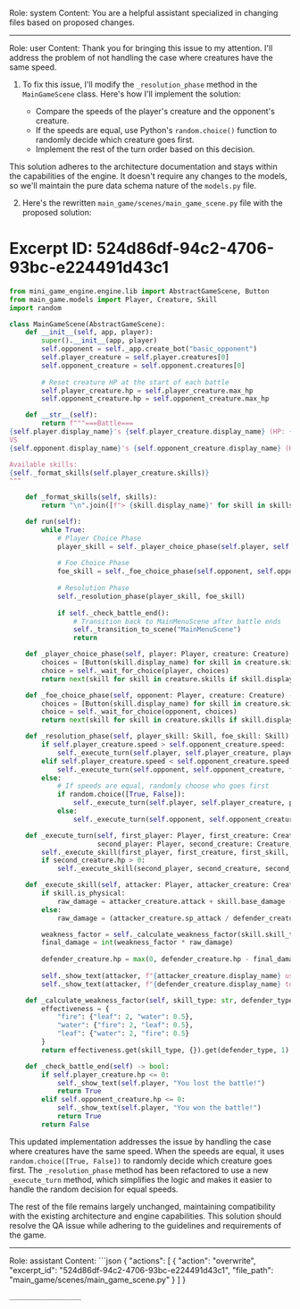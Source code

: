 Role: system
Content: You are a helpful assistant specialized in changing files based on proposed changes.
__________________
Role: user
Content: Thank you for bringing this issue to my attention. I'll address the problem of not handling the case where creatures have the same speed.

1. To fix this issue, I'll modify the `_resolution_phase` method in the `MainGameScene` class. Here's how I'll implement the solution:

   - Compare the speeds of the player's creature and the opponent's creature.
   - If the speeds are equal, use Python's `random.choice()` function to randomly decide which creature goes first.
   - Implement the rest of the turn order based on this decision.

This solution adheres to the architecture documentation and stays within the capabilities of the engine. It doesn't require any changes to the models, so we'll maintain the pure data schema nature of the `models.py` file.

2. Here's the rewritten `main_game/scenes/main_game_scene.py` file with the proposed solution:

# Excerpt ID: 524d86df-94c2-4706-93bc-e224491d43c1
```python main_game/scenes/main_game_scene.py
from mini_game_engine.engine.lib import AbstractGameScene, Button
from main_game.models import Player, Creature, Skill
import random

class MainGameScene(AbstractGameScene):
    def __init__(self, app, player):
        super().__init__(app, player)
        self.opponent = self._app.create_bot("basic_opponent")
        self.player_creature = self.player.creatures[0]
        self.opponent_creature = self.opponent.creatures[0]
        
        # Reset creature HP at the start of each battle
        self.player_creature.hp = self.player_creature.max_hp
        self.opponent_creature.hp = self.opponent_creature.max_hp

    def __str__(self):
        return f"""===Battle===
{self.player.display_name}'s {self.player_creature.display_name} (HP: {self.player_creature.hp}/{self.player_creature.max_hp})
VS
{self.opponent.display_name}'s {self.opponent_creature.display_name} (HP: {self.opponent_creature.hp}/{self.opponent_creature.max_hp})

Available skills:
{self._format_skills(self.player_creature.skills)}
"""

    def _format_skills(self, skills):
        return "\n".join([f"> {skill.display_name}" for skill in skills])

    def run(self):
        while True:
            # Player Choice Phase
            player_skill = self._player_choice_phase(self.player, self.player_creature)
            
            # Foe Choice Phase
            foe_skill = self._foe_choice_phase(self.opponent, self.opponent_creature)
            
            # Resolution Phase
            self._resolution_phase(player_skill, foe_skill)
            
            if self._check_battle_end():
                # Transition back to MainMenuScene after battle ends
                self._transition_to_scene("MainMenuScene")
                return

    def _player_choice_phase(self, player: Player, creature: Creature) -> Skill:
        choices = [Button(skill.display_name) for skill in creature.skills]
        choice = self._wait_for_choice(player, choices)
        return next(skill for skill in creature.skills if skill.display_name == choice.display_name)

    def _foe_choice_phase(self, opponent: Player, creature: Creature) -> Skill:
        choices = [Button(skill.display_name) for skill in creature.skills]
        choice = self._wait_for_choice(opponent, choices)
        return next(skill for skill in creature.skills if skill.display_name == choice.display_name)

    def _resolution_phase(self, player_skill: Skill, foe_skill: Skill):
        if self.player_creature.speed > self.opponent_creature.speed:
            self._execute_turn(self.player, self.player_creature, player_skill, self.opponent, self.opponent_creature, foe_skill)
        elif self.player_creature.speed < self.opponent_creature.speed:
            self._execute_turn(self.opponent, self.opponent_creature, foe_skill, self.player, self.player_creature, player_skill)
        else:
            # If speeds are equal, randomly choose who goes first
            if random.choice([True, False]):
                self._execute_turn(self.player, self.player_creature, player_skill, self.opponent, self.opponent_creature, foe_skill)
            else:
                self._execute_turn(self.opponent, self.opponent_creature, foe_skill, self.player, self.player_creature, player_skill)

    def _execute_turn(self, first_player: Player, first_creature: Creature, first_skill: Skill,
                      second_player: Player, second_creature: Creature, second_skill: Skill):
        self._execute_skill(first_player, first_creature, first_skill, second_creature)
        if second_creature.hp > 0:
            self._execute_skill(second_player, second_creature, second_skill, first_creature)

    def _execute_skill(self, attacker: Player, attacker_creature: Creature, skill: Skill, defender_creature: Creature):
        if skill.is_physical:
            raw_damage = attacker_creature.attack + skill.base_damage - defender_creature.defense
        else:
            raw_damage = (attacker_creature.sp_attack / defender_creature.sp_defense) * skill.base_damage

        weakness_factor = self._calculate_weakness_factor(skill.skill_type, defender_creature.creature_type)
        final_damage = int(weakness_factor * raw_damage)
        
        defender_creature.hp = max(0, defender_creature.hp - final_damage)
        
        self._show_text(attacker, f"{attacker_creature.display_name} used {skill.display_name}!")
        self._show_text(attacker, f"{defender_creature.display_name} took {final_damage} damage!")

    def _calculate_weakness_factor(self, skill_type: str, defender_type: str) -> float:
        effectiveness = {
            "fire": {"leaf": 2, "water": 0.5},
            "water": {"fire": 2, "leaf": 0.5},
            "leaf": {"water": 2, "fire": 0.5}
        }
        return effectiveness.get(skill_type, {}).get(defender_type, 1)

    def _check_battle_end(self) -> bool:
        if self.player_creature.hp <= 0:
            self._show_text(self.player, "You lost the battle!")
            return True
        elif self.opponent_creature.hp <= 0:
            self._show_text(self.player, "You won the battle!")
            return True
        return False
```

This updated implementation addresses the issue by handling the case where creatures have the same speed. When the speeds are equal, it uses `random.choice([True, False])` to randomly decide which creature goes first. The `_resolution_phase` method has been refactored to use a new `_execute_turn` method, which simplifies the logic and makes it easier to handle the random decision for equal speeds.

The rest of the file remains largely unchanged, maintaining compatibility with the existing architecture and engine capabilities. This solution should resolve the QA issue while adhering to the guidelines and requirements of the game.
__________________
Role: assistant
Content: ```json
{
  "actions": [
    {
      "action": "overwrite",
      "excerpt_id": "524d86df-94c2-4706-93bc-e224491d43c1",
      "file_path": "main_game/scenes/main_game_scene.py"
    }
  ]
}
```
__________________
